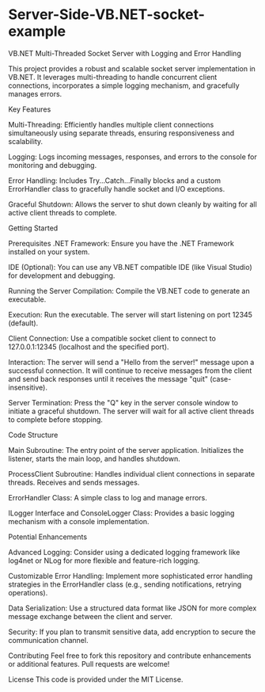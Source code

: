 # Server-Side-VB.NET-socket-example
VB.NET Multi-Threaded Socket Server with Logging and Error Handling

This project provides a robust and scalable socket server implementation in VB.NET. It leverages multi-threading to handle concurrent client connections, incorporates a simple logging mechanism, and gracefully manages errors.

Key Features


Multi-Threading: Efficiently handles multiple client connections simultaneously using separate threads, ensuring responsiveness and scalability.

Logging: Logs incoming messages, responses, and errors to the console for monitoring and debugging.

Error Handling: Includes Try...Catch...Finally blocks and a custom ErrorHandler class to gracefully handle socket and I/O exceptions.

Graceful Shutdown: Allows the server to shut down cleanly by waiting for all active client threads to complete.

Getting Started

Prerequisites
.NET Framework: Ensure you have the .NET Framework installed on your system.

IDE (Optional): You can use any VB.NET compatible IDE (like Visual Studio) for development and debugging.

Running the Server
Compilation: Compile the VB.NET code to generate an executable.

Execution: Run the executable. The server will start listening on port 12345 (default).

Client Connection: Use a compatible socket client to connect to 127.0.0.1:12345 (localhost and the specified port).

Interaction: The server will send a "Hello from the server!" message upon a successful connection. It will continue to receive messages from the client and send back responses until it receives the message "quit" (case-insensitive).

Server Termination: Press the "Q" key in the server console window to initiate a graceful shutdown. The server will wait for all active client threads to complete before stopping.

Code Structure

Main Subroutine: The entry point of the server application. Initializes the listener, starts the main loop, and handles shutdown.

ProcessClient Subroutine: Handles individual client connections in separate threads. Receives and sends messages.

ErrorHandler Class: A simple class to log and manage errors.

ILogger Interface and ConsoleLogger Class: Provides a basic logging mechanism with a console implementation.

Potential Enhancements

Advanced Logging: Consider using a dedicated logging framework like log4net or NLog for more flexible and feature-rich logging.

Customizable Error Handling: Implement more sophisticated error handling strategies in the ErrorHandler class (e.g., sending notifications, retrying operations).

Data Serialization: Use a structured data format like JSON for more complex message exchange between the client and server.

Security: If you plan to transmit sensitive data, add encryption to secure the communication channel.

Contributing
Feel free to fork this repository and contribute enhancements or additional features. Pull requests are welcome!

License
This code is provided under the MIT License.
